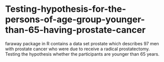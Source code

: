 # Testing-hypothesis-for-the-persons-of-age-group-younger-than-65-having-prostate-cancer
faraway package in R contains a data set prostate which describes 97 men with prostate cancer who were due to receive a radical prostatectomy. Testing the hypothesis whether the participants are younger than 65 years.

